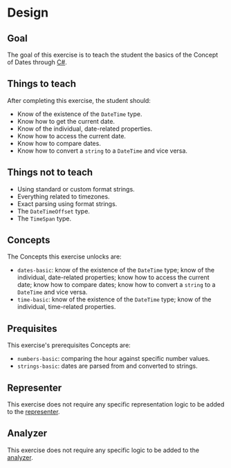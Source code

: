 # Design

## Goal

The goal of this exercise is to teach the student the basics of the Concept of Dates through [C#][docs.microsoft.com-datetime].

## Things to teach

After completing this exercise, the student should:

- Know of the existence of the `DateTime` type.
- Know how to get the current date.
- Know of the individual, date-related properties.
- Know how to access the current date.
- Know how to compare dates.
- Know how to convert a `string` to a `DateTime` and vice versa.

## Things not to teach

- Using standard or custom format strings.
- Everything related to timezones.
- Exact parsing using format strings.
- The `DateTimeOffset` type.
- The `TimeSpan` type.

## Concepts

The Concepts this exercise unlocks are:

- `dates-basic`: know of the existence of the `DateTime` type; know of the individual, date-related properties; know how to access the current date; know how to compare dates; know how to convert a `string` to a `DateTime` and vice versa.
- `time-basic`: know of the existence of the `DateTime` type; know of the individual, time-related properties.

## Prequisites

This exercise's prerequisites Concepts are:

- `numbers-basic`: comparing the hour against specific number values.
- `strings-basic`: dates are parsed from and converted to strings.

## Representer

This exercise does not require any specific representation logic to be added to the [representer][representer].

## Analyzer

This exercise does not require any specific logic to be added to the [analyzer][analyzer].

[analyzer]: https://github.com/exercism/csharp-analyzer
[representer]: https://github.com/exercism/csharp-representer
[docs.microsoft.com-datetime]: https://docs.microsoft.com/en-us/dotnet/api/system.datetime?view=netcore-3.1
